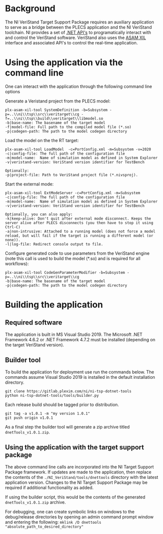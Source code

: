 # Background
The NI VeriStand Target Support Package requires an auxiliary application to serve as a bridge between the PLECS application and the NI VeriStand toolchain.  NI provides a set of [.NET API's](https://www.ni.com/docs/en-US/bundle/veristand-net-api-reference/page/vsnetapis/bp_vsnetapis.html) to programatically interact with and control the VeriStand software. VeriStand also uses the [ASAM XIL](https://www.ni.com/docs/en-US/bundle/veristand-21/page/asam-xil-interface.html) interface and associated API's to control the real-time application.

# Using the application via the command line
One can interact with the application through the following command line options

Generate a Veristand project from the PLECS model:

    plx-asam-xil-tool SystemDefinition -b=Subsystem -p=..\\ni\\tsp\\src\\veritarget\\cg -f=..\\ni\\tsp\\build\\veritarget\\libmodel.so
    -b|base-name: The basename of the target model
    -f|model-file: Full path to the compiled model file (*.so)
    -p|codegen-path: The path to the model codegen directory


Load the model on the the RT target:

    plx-asam-xil-tool LoadModel  -c=PortConfig.xml -m=Subsystem -v=2020
    -c|config-file: The full path of the configuration file
    -m|model-name:  Name of simulation model as defined in System Explorer
    -v|veristand-version: VeriStand version identifier for TestBench

    Optionally:
    -p|project-file: Path to VeriStand project file (*.nivsproj).

Start the external mode:

    plx-asam-xil-tool ExtModeServer -c=PortConfig.xml -m=Subsystem
    -c|config-file: The full path of the configuration file
    -m|model-name:  Name of simulation model as defined in System Explorer
    -v|veristand-version: VeriStand version identifier for TestBench

    Optionally, you can also apply:
    -k|keep-alive: Don't quit after external mode disconnect. Keeps the server alive after PLECS disconnects (you then have to stop it using Ctrl-C)
    -a|non-intrusive: Attached to a running model (does not force a model reload, but will fail if the target is running a different model (or none)).
    -l|log-file: Redirect console output to file.

Configure generated code to use parameters from the VeriStand engine (note this call is used to build the model (*.so) and is required for all workflows):

    plx-asam-xil-tool CodeGenParameterModifier -b=Subsystem -p=..\\ni\\tsp\\src\\veritarget\\cg
    -b|base-name: The basename of the target model
    -p|codegen-path: The path to the model codegen directory


# Building the application
## Required software
The application is built in MS Visual Studio 2019. The Microsoft .NET Framework 4.6.2 or .NET Framework 4.7.2 must be installed (depending on the target VeriStand version).

## Builder tool
To build the application for deployment use run the commands below.  The commands assume Visual Studio 2019 is installed in the default installation directory.

    git clone https://gitlab.plexim.com/ni/ni-tsp-dotnet-tools
    python ni-tsp-dotnet-tools/tools/builder.py

Each release build should be tagged prior to distribution.

    git tag -a v1.0.1 -m "my version 1.0.1"
    git push origin v1.0.1
    
As a final step the builder tool will generate a zip archive titled `dnetTools_v1.0.1.zip`.

## Using the application with the target support package
The above command line calls are incorporated into the NI Target Support Package framework.  If updates are made to the application, then replace the contents of the `./NI_VeriStand/tools/dnettools` directory with the latest application version. Changes to the NI Target Support Package may be required if additional functionality as added.

If using the builder script, this would be the contents of the generated `dnetTools_v1.0.1.zip` archive.

For debugging, one can create symbolic links on windows to the debug/release directories by opening an admin command prompt window and entering the following: `mklink /D dnettools "absolute_path_to_desired_directory"`


